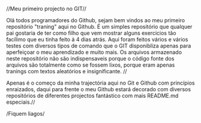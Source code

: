 //Meu primeiro projecto no GIT//

Olá todos programadores do Github, sejam bem vindos ao meu primeiro repositório "traning" aqui no Github.
É um simples repositório que qualquer pai gostaria de ter  como filho que vem mostrar alguns exercicios tão facílimo que eu tinha  feito á 4 dias atrás.
Aqui foram feitos vários e vários testes com diversos tipos de comando que o GIT disponibliza apenas para aperfeiçoar o meu aprendizado e muito mais. Os arquivos armazenado neste repositório não são indispensaveis porque o código fonte dos arquivos são totalmente como se fossem lixos, porque eram apenas tranings com textos aleatórios e insignificante. //

Apenas é o começo da minha trajectória aqui no Git e Github com princípios enraizados, daqui para frente o meu Github estará decorado com diversos repositórios de diferentes projectos fantástico com mais README.md especiais.//

/Fiquem liagos/

